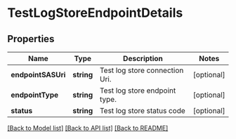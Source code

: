 # TestLogStoreEndpointDetails

## Properties
Name | Type | Description | Notes
------------ | ------------- | ------------- | -------------
**endpointSASUri** | **string** | Test log store connection Uri. | [optional] 
**endpointType** | **string** | Test log store endpoint type. | [optional] 
**status** | **string** | Test log store status code | [optional] 

[[Back to Model list]](../README.md#documentation-for-models) [[Back to API list]](../README.md#documentation-for-api-endpoints) [[Back to README]](../README.md)


